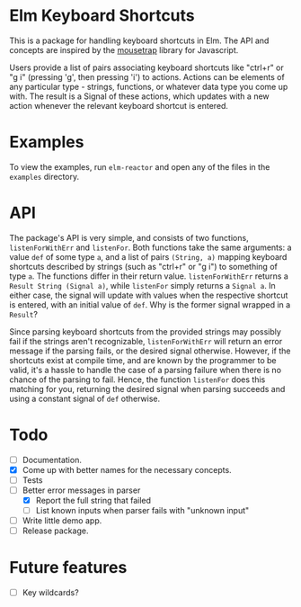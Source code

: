 # Elm Keyboard Shortcuts

This is a package for handling keyboard shortcuts in Elm. The API and concepts are inspired by the [mousetrap](https://craig.is/killing/mice) library for Javascript.

Users provide a list of pairs associating keyboard shortcuts like "ctrl+r" or "g i" (pressing 'g', then pressing 'i') to actions. Actions can be elements of any particular type - strings, functions, or whatever data type you come up with. The result is a Signal of these actions, which updates with a new action whenever the relevant keyboard shortcut is entered.

# Examples

To view the examples, run `elm-reactor` and open any of the files in the `examples` directory.

# API

The package's API is very simple, and consists of two functions, `listenForWithErr` and `listenFor`. Both functions take the same arguments: a value `def` of some type `a`, and a list of pairs `(String, a)` mapping keyboard shortcuts described by strings (such as "ctrl+r" or "g i") to something of type `a`. The functions differ in their return value. `listenForWithErr` returns a `Result String (Signal a)`, while `listenFor` simply returns a `Signal a`. In either case, the signal will update with values when the respective shortcut is entered, with an initial value of `def`. Why is the former signal wrapped in a `Result`?

Since parsing keyboard shortcuts from the provided strings may possibly fail if the strings aren't recognizable, `listenForWithErr` will return an error message if the parsing fails, or the desired signal otherwise. However, if the shortcuts  exist at compile time, and are known by the programmer to be valid, it's a hassle to handle the case of a parsing failure when there is no chance of the parsing to fail. Hence, the function `listenFor` does this matching for you, returning the desired signal when parsing succeeds and using a constant signal of `def` otherwise. 

# Todo

- [ ] Documentation.
- [x] Come up with better names for the necessary concepts.
- [ ] Tests
- [ ] Better error messages in parser
  - [x] Report the full string that failed
  - [ ] List known inputs when parser fails with "unknown input"
- [ ] Write little demo app.
- [ ] Release package.

# Future features

- [ ] Key wildcards?
